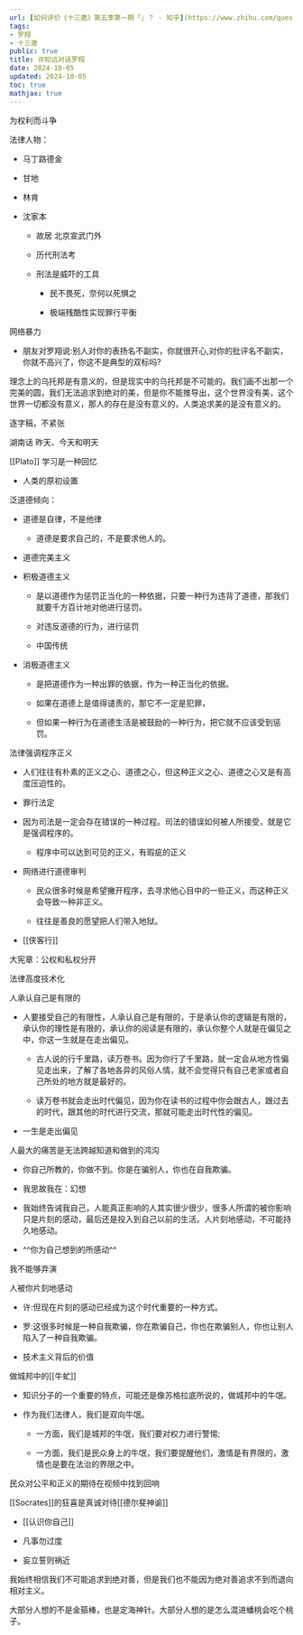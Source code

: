 ```yaml
---
url: [如何评价《十三邀》第五季第一期「」？ - 知乎](https://www.zhihu.com/question/436081365)
tags:
- 罗翔
- 十三邀
public: true
title: 许知远对话罗翔
date: 2024-10-05
updated: 2024-10-05
toc: true
mathjax: true
---
```


为权利而斗争

法律人物：

  + 马丁路德金

  + 甘地

  + 林肯

  + 沈家本

    + 故居 北京宣武门外

    + 历代刑法考

    + 刑法是威吓的工具

      + 民不畏死，奈何以死惧之

      + 极端残酷性实现罪行平衡

网络暴力

  + 朋友对罗翔说:别人对你的表扬名不副实，你就很开心,对你的批评名不副实，你就不高兴了，你这不是典型的双标吗?

理念上的乌托邦是有意义的，但是现实中的乌托邦是不可能的。我们画不出那一个完美的圆，我们无法追求到绝对的美，但是你不能推导出，这个世界没有美，这个世界一切都没有意义，那人的存在是没有意义的，人类追求美的是没有意义的。

逐字稿，不紧张

湖南话 昨天、今天和明天

[[Plato]] 学习是一种回忆

  + 人类的原初设置

泛道德倾向：

  + 道德是自律，不是他律

    + 道德是要求自己的，不是要求他人的。

  + 道德完美主义

  + 积极道德主义

    + 是以道德作为惩罚正当化的一种依据，只要一种行为违背了道德，那我们就要千方百计地对他进行惩罚。

    + 对违反道德的行为，进行惩罚

    + 中国传统

  + 消极道德主义

    + 是把道德作为一种出罪的依据，作为一种正当化的依据。

    + 如果在道德上是值得谴责的，那它不一定是犯罪，

    + 但如果一种行为在道德生活是被鼓励的一种行为，把它就不应该受到惩罚。

法律强调程序正义

  + 人们往往有朴素的正义之心、道德之心，但这种正义之心、道德之心又是有高度压迫性的。

  + 罪行法定

  + 因为司法是一定会存在错误的一种过程。司法的错误如何被人所接受，就是它是强调程序的。

    + 程序中可以达到可见的正义，有瑕疵的正义

  + 网络进行道德审判

    + 民众很多时候是希望撇开程序，去寻求他心目中的一些正义，而这种正义会导致一种非正义。

    + 往往是善良的愿望把人们带入地狱。

  + [[侠客行]]

大宪章：公权和私权分开

法律高度技术化

人承认自己是有限的

  + 人要接受自己的有限性，人承认自己是有限的，于是承认你的逻辑是有限的，承认你的理性是有限的，承认你的阅读是有限的，承认你整个人就是在偏见之中，你这一生就是在走出偏见。

    + 古人说的行千里路，读万卷书。因为你行了千里路，就一定会从地方性偏见走出来，了解了各地各异的风俗人情，就不会觉得只有自己老家或者自己所处的地方就是最好的。

    + 读万卷书就会走出时代偏见，因为你在读书的过程中你会跟古人，跟过去的时代，跟其他的时代进行交流，那就可能走出时代性的偏见。

  + 一生是走出偏见

人最大的痛苦是无法跨越知道和做到的鸿沟

  + 你自己所教的，你做不到。你是在骗别人，你也在自我欺骗。

  + 我思故我在：幻想

  + 我始终告诫我自己，人能真正影响的人其实很少很少，很多人所谓的被你影响只是片刻的感动，最后还是投入到自己以前的生活。人片刻地感动，不可能持久地感动。

  + ^^你为自己想到的所感动^^

我不能够弃演

人被你片刻地感动

  + 许:但现在片刻的感动已经成为这个时代重要的一种方式。

  + 罗:这很多时候是一种自我欺骗，你在欺骗自己，你也在欺骗别人，你也让别人陷入了一种自我欺骗。

  + 技术主义背后的价值

做城邦中的[[牛虻]]

  + 知识分子的一个重要的特点，可能还是像苏格拉底所说的，做城邦中的牛氓。

  + 作为我们法律人，我们是双向牛氓。

    + 一方面，我们是城邦的牛氓，我们要对权力进行警惕;

    + 一方面，我们是民众身上的牛氓，我们要提醒他们，激情是有界限的，激情也是要在法治的界限之中。

民众对公平和正义的期待在视频中找到回响

[[Socrates]]的狂喜是真诚对待[[德尔斐神谕]]

  + [[认识你自己]]

  + 凡事勿过度

  + 妄立誓则祸近

我始终相信我们不可能追求到绝对善，但是我们也不能因为绝对善追求不到而退向相对主义。

大部分人想的不是金箍棒，也是定海神针。大部分人想的是怎么混进蟠桃会吃个桃子。
